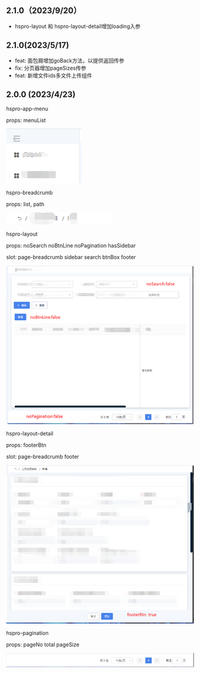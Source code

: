## 2.1.0（2023/9/20）

- hspro-layout 和 hspro-layout-detail增加loading入参

## 2.1.0(2023/5/17)

- feat: 面包屑增加goBack方法，以提供返回传参
- fix: 分页器增加pageSizes传参
- feat: 新增文件ids多文件上传组件

## 2.0.0 (2023/4/23)

hspro-app-menu

props: menuList

![1682212587780](image/readme/1682212587780.png)

hspro-breadcrumb

props: list, path

![1682212605858](image/readme/1682212605858.png)

hspro-layout

props:  noSearch noBtnLine noPagination hasSidebar

slot: page-breadcrumb sidebar search btnBox footer

![1682213027417](image/readme/1682213027417.png)

hspro-layout-detail

props:  footerBtn

slot: page-breadcrumb footer

![1682212746859](image/readme/1682212746859.png)

hspro-pagination

props:  pageNo total pageSize

![1682212968200](image/readme/1682212968200.png)
